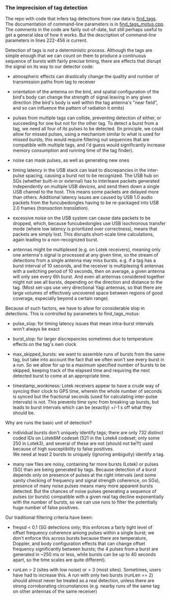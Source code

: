 ### The imprecision of tag detection ###

The repo with code that infers tag detections from raw data is
[find_tags](https://github.com/jbrzusto/find_tags).  The documentation
of command-line parameters is in
[find_tags_motus.cpp](https://github.com/jbrzusto/find_tags/blob/new_server/find_tags_motus.cpp).
The comments in the code are fairly out-of-date, but still perhaps
useful to get a general idea of how it works.  But the description of
command-line parameters in lines 222-456 *is* current.

Detection of tags is not a deterministic process.  Although the tags
are simple enough that we can count on them to produce a continuous
sequence of bursts with fairly precise timing, there are effects that
disrupt the signal on its way to our detector code:

- atmospheric effects can drastically change the quality and number of
transmission paths from tag to receiver

- orientation of the antenna on the bird, and spatial configuration of
the bird's body can change the strength of signal leaving in any given
direction (the bird's body is well within the tag antenna's "near field",
and so can influence the pattern of radiation it emits)

- pulses from multiple tags can collide, preventing detection of
either, or succeeding for one but not for the other tag.  To detect a
burst from a tag, we need all four of its pulses to be detected.  (In
principle, we could allow for missed pulses, using a mechanism similar
to what is used for missed bursts; this would require filtering out sequences
that are compatible with multiple tags, and I'd guess would significantly
increase memory consumption and running time of the tag finder).

- noise can mask pulses, as well as generating new ones

- timing latency in the USB stack can lead to discrepancies in the
  inter-pulse spacing, causing a burst not to be recognized.  The USB
  hub on SGs (whether built-in or external) has to interleave packets
  generated independently on multiple USB devices, and send them down
  a single USB channel to the host.  This means some packets are delayed
  more than others.  Additional latency issues are caused by USB 1.0
  audio packets from the funcubedongles having to be re-packaged into
  USB 2.0 frames (*transaction translation*).

- excessive noise on the USB system can cause data packets to be
  dropped, which, because funcubedongles use USB isochronous transfer mode
  (where low latency is prioritized over correctness), means that packets
  are simply lost.  This disrupts short-scale time calculations, again
  leading to a non-recognized burst.

- antennas might be multiplexed (e.g. on Lotek receivers), meaning
  only one antenna's signal is processed at any given time, so the
  stream of detections from a single antenna may miss bursts.  e.g. if
  a tag has a burst interval of 10 seconds, and the receiver is
  multiplexing 6 antennas with a switching period of 10 seconds, then
  on average, a given antenna will only see every 6th burst.  And even
  all antennas considered together might not see all bursts, depending
  on the direction and distance to the tag.  (Most set-ups use very
  directional Yagi antennas, so that there are large volumes of
  effectively uncovered space between regions of good coverage,
  especially beyond a certain range).

Because of such factors, we have to allow for considerable slop in detections.
This is controlled by parameters to find_tags_motus:

- pulse_slop: for timing latency issues that mean intra-burst intervals won't
  always be exact

- burst_slop: for larger discrepancies sometimes due to temperature
  effects on the tag's own clock

- max_skipped_bursts: we want to assemble runs of bursts from the same
  tag, but take into account the fact that we often won't see every
  burst in a run.  So we allow for up to a maximum specified number
  of bursts to be skipped, keeping track of the elapsed time and requiring
  the next detected burst to come at an appropriate time.

- timestamp_wonkiness: Lotek receivers appear to have a crude way of
  syncing their clock to GPS time, wherein the whole number of seconds
  is synced but the fractional seconds (used for calculating
  inter-pulse intervals) is not.  This prevents time sync from
  breaking up bursts, but leads to burst intervals which can be
  (exactly) +/-1 s off what they should be.

Why are runs the basic unit of detection?

- individual bursts don't uniquely identify tags; there are only 732 
  distinct coded IDs on Lotek6M codeset (521 in the Lotek4 codeset; 
  only some 250 in Lotek3), and several of these are not (should not 
  be?!) used because of high susceptibility to false positives.  
  We need at least 2 bursts to uniquely (ignoring ambiguity) identify a tag.

- many raw files are noisy, containing far more bursts (Lotek) or
  pulses (SG) than are being generated by tags.  Because detection of
  a burst depends only on presence of pulses at the right intervals
  (and some sanity checking of frequency and signal strength
  coherence, on SGs), presence of many noise pulses means many more
  apparent bursts detected.  But the chances of noise pulses
  generating a sequence of pulses (or bursts) compatible with a given
  real tag decline exponentially with the number of bursts, so we
  can use runs to filter the potentially huge number of false
  positives.

Our traditional filtering criteria have been:

- freqsd < 0.1  (SG detections only; this enforces a fairly tight level of
  offset frequency coherence among pulses within a single burst; we don't
  enforce this across bursts because there are temperature, Doppler, and
  body configuration effects that can change offset frequency significantly
  between bursts; the 4 pulses from a burst are generated in ~250 ms or less,
  while bursts can be up to 40 seconds apart, so the time scales are quite
  different).

- runLen > 2 (sites with low noise) or > 3 (most sites).  Sometimes,
  users have had to increase this.  A run with only two bursts (runLen
  == 2) should almost never be treated as a real detection, unless
  there are strong corroborating circumstances (e.g. nearby runs of
  the same tag on other antennas of the same receiver)
